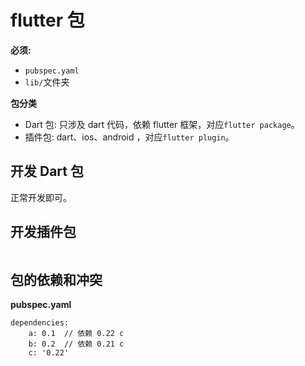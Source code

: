 # flutter 包

**必须:**

- `pubspec.yaml`
- `lib/`文件夹

**包分类**

- Dart 包: 只涉及 dart 代码，依赖 flutter 框架，对应`flutter package`。
- 插件包: dart、ios、android ，对应`flutter plugin`。

## 开发 Dart 包

正常开发即可。

## 开发插件包



```
```

## 包的依赖和冲突

**pubspec.yaml**

```
dependencies:
    a: 0.1  // 依赖 0.22 c
    b: 0.2  // 依赖 0.21 c
    c: '0.22'
```

